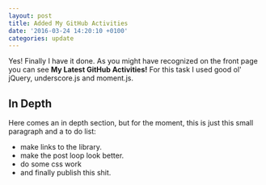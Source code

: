 ```yaml
---
layout: post
title: Added My GitHub Activities
date: '2016-03-24 14:20:10 +0100'
categories: update
---
```


Yes! Finally I have it done. As you might have recognized on the front page you can see **My Latest GitHub Activities!** For this task I used good ol' jQuery, underscore.js and moment.js.

## In Depth

Here comes an in depth section, but for the moment, this is just this small paragraph and a to do list:

- make links to the library.
- make the post loop look better.
- do some css work
- and finally publish this shit.   
